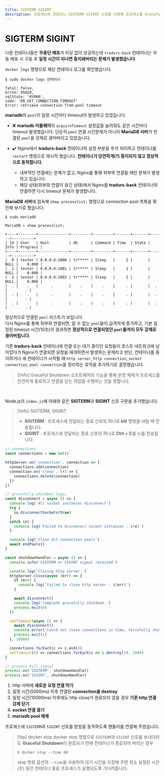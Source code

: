 ```yaml
---
title: SIGTERM SIGINT
description: 프로세스에 전달되는 SIGTERM SIGINT 신호를 이용해 프로세스를 Graceful Shutdown 하는 방법을 알아봅시다.
---
```


# SIGTERM SIGINT
다른 컨테이너들은 **무중단 배포**가 이상 없이 성공하는데 `tradurs-back` 컨테이너는 자동 배포 시 구동 후 **일정 시간이 지나면 중지돼버리는 문제가 발생했습니다**.

`docker logs` 명령으로 해당 컨테이너 로그를 확인했습니다.
```shell
$ sudo docker logs 컨테이너
```
```console
fatal: false,
errno: 45028,
sqlState: 'HY000',
code: 'ER_GET_CONNECTION_TIMEOUT' 
Error: retrieve connection from pool timeout
```
**mariadb**의 `pool`이 일정 시간마다 timeout이 발생하고 있었습니다. 
- ❌ **mariadb 미들웨어**의 `acquireTimeout` 설정값을 늘려줘도 같은 시간마다 timeout 발생했습니다.
단순히 `pool` 연결 시간문제가 아니라 **MariaDB 서버**가 연결된 `pool`을 강제로 끊어버리고 있었습니다.

- :heavy_check_mark: Nginx에서 **tradurs-back** 컨테이너의 설정 부분을 주석 처리하고 컨테이너를 `restart` 명령으로 재시작 했습니다. **컨테이너가 당연하게(?) 중지되지 않고 정상적으로 동작합니다.**
    - 내부적인 연결에는 문제가 없고, Nginx를 통해 외부와 연결될 때만 문제가 발생하고 있습니다.
    - 해당 상태(외부와 연결이 끊긴 상태)에서 Nginx를 **tradurs-back** 컨테이너와 연결하면 다시 timeout 문제가 발생합니다.

**MariaDB 서버**에 접속해 `show processlist;` 명령으로 connection pool 목록을 확인해 보기로 했습니다.
```shell
$ sudo mariadb
```
```shell
MariaDB > show processlist;
```
```console
+----+--------+--------------+---------+---------+-------+-------+------+----------+
| Id | User   | Host         | db      | Command | Time  | State | Info | Progress |
+----+--------+--------------+---------+---------+-------+-------+------+----------+
|  0 | tester | 0.0.0.0:1000 | tr***** | Sleep   |     2 |       | NULL |    0.000 |
|  1 | tester | 0.0.0.0:1001 | tr***** | Sleep   |     1 |       | NULL |    0.000 |
|  2 | tester | 0.0.0.0:1002 | tr***** | Sleep   |     2 |       | NULL |    0.000 |
|  . |    .   |      .       |    .    |    .    |     . |       |  .   |        . |
|  . |    .   |      .       |    .    |    .    |     . |       |  .   |        . |
|  . |    .   |      .       |    .    |    .    |     . |       |  .   |        . |
```

정상적으로 연결된 `pool` 리스트가 보입니다.\
다시 Nginx를 통해 외부와 연결되면, 알 수 없는 `pool`들이 급격하게 증가하고, 기본 설정된 timeout 시간(10초)이 경과하면 **정상적으로 연결되었던 `pool`들까지 모두 강제로 끊어버립니다.**

기존 **tradurs-back** 컨테이너에 연결 또는 대기 중이던 요청들이 호스트 네트워크에 남아있다가 Nginx가 연결되면 요청을 재개하면서 발생하는 문제라고 판단, 컨테이너를 중지하거나 새 컨테이너가 시작될 때 `http server`, `http connection`, `socket connection`, `pool connection`을 정리하는 로직을 추가하기로 결정했습니다.

> [!info] Graceful Shutdown
> 소프트웨어의 기능을 통해 운영 체제가 프로세스를 안전하게 종료하고 연결을 닫는 작업을 수행하는 것을 뜻합니다.

<br />

Node.js의 `index.js`에 아래와 같은 **SIGTERM**과 **SIGINT** 신호 구문을 추가했습니다.
> [!info] SIGTERM, SIGINT
> - **SIGTERM** : 프로세스에 전달되는 종료 신호의 하나로 **kill** 명령을 내릴 때 전송됩니다.
> - **SIGINT** : 프로세스에 전달되는 종료 신호의 하나로 **Ctrl + C**를 누를 전송됩니다.
```js
// connections
const connections = new Set()

httpServer.on('connection', connection => {
  connections.add(connection)
  connection.on('close', (r) => {
    connections.delete(connection)
  })
})

// gracefully shutdown logic
const disconnect = async () => {
  console.log('All socket instances disconnect')
  try {
    io.disconnectSockets(true)
  }
  catch (e) {
    console.log(`Failed to disconnect socket instances : ${e}`)
  }

  console.log('Close all connection pools')
  await endPools()
}

const shutdownHandler = async () => {
  console.info('SIGTERM or SIGINT signal received')

  console.log('Closing http server.')
  httpServer.close(async (err) => {
    if (err) {
      console.log(`Failed to close http server : ${err}`)
    }

    await disconnect()
    console.log('Complete gracefully shutdown.')
    process.exit(0)
  })

  setTimeout(async () => {
    await disconnect()
    console.error('Could not close connections in time, forcefully shutting down')
    process.exit(1)
  }, 10000)

  connections.forEach(c => c.end())
  setTimeout(() => connections.forEach(c => c.destroy()), 5000)
}

// process kill signal
process.on('SIGTERM', shutdownHandler)
process.on('SIGINT', shutdownHandler)
```

1. http 서버에 **새로운 요청 연결 막기**
1. 일정 시간(5000ms) 이후 연결된 **connection을 destroy**
1. 일정 시간(10000ms) 이후에도 http close가 완료되지 않을 경우 **기존 http 연결 강제 닫기**
1. **socket 연결 끊기**
1. **mariadb pool 해제** 

프로세스에 `SIGTERM`과 `SIGINT` 신호를 받았을 동작하도록 핸들러를 연결해 주었습니다.

> [!tip] docker stop
> docker stop 명령으로 `SIGTERM`과 `SIGINT` 신호를 보내더라도 **Graceful Shutdown**이 완료되기 전에 컨테이너가 종료되어 버리는 경우
> ```shell
> $ docker stop --time 60
> ```
> stop 명령 옵션의 `--time`을 사용하여 대기 시간을 지정해 주면 최소 설정된 시간(초) 동안 컨테이너 종료 프로세스가 실행되도록 기다려줍니다.